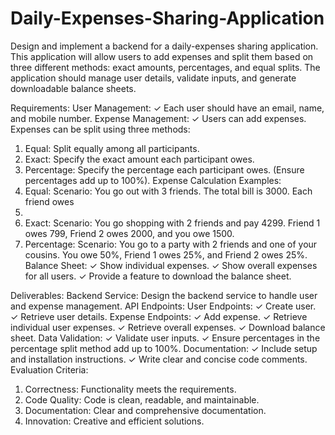 # Daily-Expenses-Sharing-Application
Design and implement a backend for a daily-expenses sharing application. This 
application will allow users to add expenses and split them based on three 
different methods: exact amounts, percentages, and equal splits. The 
application should manage user details, validate inputs, and generate 
downloadable balance sheets.

Requirements:
User Management:
✓ Each user should have an email, name, and mobile number.
Expense Management:
✓ Users can add expenses.
 Expenses can be split using three methods:
1. Equal: Split equally among all participants.
2. Exact: Specify the exact amount each participant owes.
3. Percentage: Specify the percentage each participant owes. (Ensure 
percentages add up to 100%).
Expense Calculation Examples:
1. Equal:
Scenario: You go out with 3 friends. The total bill is 3000. Each friend owes 
1000.
2. Exact:
Scenario: You go shopping with 2 friends and pay 4299. Friend 1 owes 799, 
Friend 2 owes 2000, and you owe 1500.
3. Percentage:
Scenario: You go to a party with 2 friends and one of your cousins. You owe 
50%, Friend 1 owes 25%, and Friend 2 owes 25%.
Balance Sheet:
✓ Show individual expenses.
✓ Show overall expenses for all users.
✓ Provide a feature to download the balance sheet.
 
 Deliverables:
Backend Service:
Design the backend service to handle user and expense management.
API Endpoints:
User Endpoints:
✓ Create user.
✓ Retrieve user details.
 Expense Endpoints:
✓ Add expense.
✓ Retrieve individual user expenses.
✓ Retrieve overall expenses.
✓ Download balance sheet.
Data Validation:
✓ Validate user inputs.
✓ Ensure percentages in the percentage split method add up to 100%.
Documentation:
✓ Include setup and installation instructions.
✓ Write clear and concise code comments.
Evaluation Criteria:
1. Correctness: Functionality meets the requirements.
2. Code Quality: Code is clean, readable, and maintainable.
3. Documentation: Clear and comprehensive documentation.
4. Innovation: Creative and efficient solutions.
